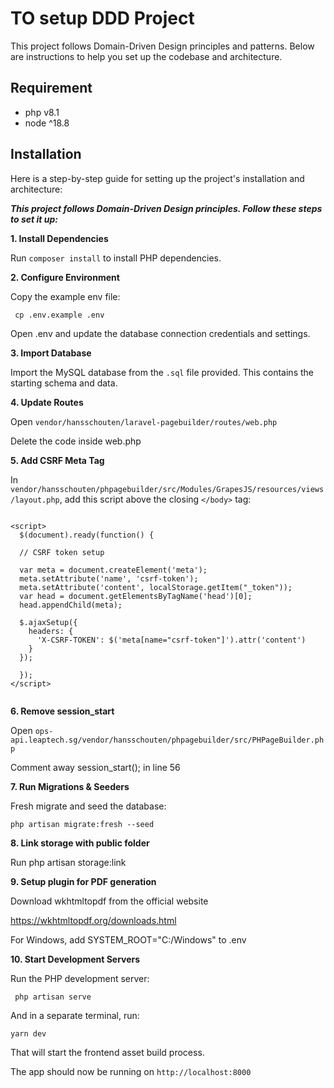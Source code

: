 
# TO setup DDD Project

This project follows Domain-Driven Design principles and patterns. Below are instructions to help you set up the codebase and architecture.




## Requirement

 - php  v8.1
 - node ^18.8


## Installation

Here is a step-by-step guide for setting up the project's installation and architecture:

***This project follows Domain-Driven Design principles. Follow these steps to set it up:***



<b>1. Install Dependencies</b>

Run `composer install` to install PHP dependencies.

<b>2. Configure Environment</b>

Copy the example env file:


```
 cp .env.example .env
```

Open .env and update the database connection credentials and settings.

<b>3. Import Database </b>

Import the MySQL database from the `.sql` file provided. This contains the starting schema and data.


<b>4. Update Routes</b>

Open `vendor/hansschouten/laravel-pagebuilder/routes/web.php`

Delete the code inside web.php

<b>5. Add CSRF Meta Tag</b>

In `vendor/hansschouten/phpagebuilder/src/Modules/GrapesJS/resources/views/layout.php`, add this script above the closing `</body>` tag:

```

<script>
  $(document).ready(function() {

  // CSRF token setup

  var meta = document.createElement('meta'); 
  meta.setAttribute('name', 'csrf-token');
  meta.setAttribute('content', localStorage.getItem("_token"));
  var head = document.getElementsByTagName('head')[0];
  head.appendChild(meta);

  $.ajaxSetup({
    headers: {
      'X-CSRF-TOKEN': $('meta[name="csrf-token"]').attr('content')
    }
  });

  });
</script>


```

<b>6. Remove session_start</b>

Open `ops-api.leaptech.sg/vendor/hansschouten/phpagebuilder/src/PHPageBuilder.php`

Comment away session_start(); in line 56

<b>7. Run Migrations & Seeders</b>

Fresh migrate and seed the database:

```
php artisan migrate:fresh --seed

```

<b>8. Link storage with public folder</b>

Run php artisan storage:link

<b>9. Setup plugin for PDF generation</b>

Download wkhtmltopdf from the official website

https://wkhtmltopdf.org/downloads.html

For Windows, add SYSTEM_ROOT="C:/Windows" to .env

<b>10. Start Development Servers</b>

Run the PHP development server:

```
 php artisan serve

```

And in a separate terminal, run:

```
yarn dev

```

That will start the frontend asset build process.

The app should now be running on `http://localhost:8000`














    
